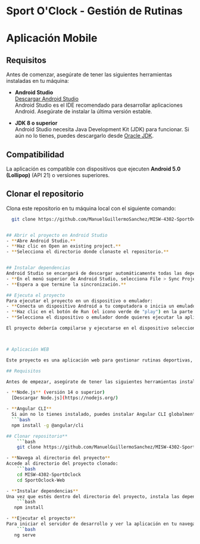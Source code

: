 # Sport O'Clock - Gestión de Rutinas

# Aplicación Mobile

## Requisitos

Antes de comenzar, asegúrate de tener las siguientes herramientas instaladas en tu máquina:

- **Android Studio**  
  [Descargar Android Studio](https://developer.android.com/studio)  
  Android Studio es el IDE recomendado para desarrollar aplicaciones Android. Asegúrate de instalar la última versión estable.

- **JDK 8 o superior**  
  Android Studio necesita Java Development Kit (JDK) para funcionar. Si aún no lo tienes, puedes descargarlo desde [Oracle JDK](https://www.oracle.com/java/technologies/javase-jdk8-downloads.html).

## Compatibilidad

La aplicación es compatible con dispositivos que ejecuten **Android 5.0 (Lollipop)** (API 21) o versiones superiores.

## Clonar el repositorio
Clona este repositorio en tu máquina local con el siguiente comando:

```bash
  git clone https://github.com/ManuelGuillermoSanchez/MISW-4302-SportOclock.git


## Abrir el proyecto en Android Studio
- **Abre Android Studio.**
- **Haz clic en Open an existing project.**
- **Selecciona el directorio donde clonaste el repositorio.**


## Instalar dependencias
Android Studio se encargará de descargar automáticamente todas las dependencias necesarias desde Gradle. Si las dependencias no se descargan automáticamente, puedes forzar la sincronización ejecutando:
- **En el menú superior de Android Studio, selecciona File > Sync Project with Gradle Files.**
- **Espera a que termine la sincronización.**

## Ejecuta el proyecto
Para ejecutar el proyecto en un dispositivo o emulador:
- **Conecta un dispositivo Android a tu computadora o inicia un emulador de Android.**
- **Haz clic en el botón de Run (el icono verde de "play") en la parte superior de Android Studio.**
- **Selecciona el dispositivo o emulador donde quieres ejecutar la aplicación.**

El proyecto debería compilarse y ejecutarse en el dispositivo seleccionado.



# Aplicación WEB

Este proyecto es una aplicación web para gestionar rutinas deportivas, donde puedes crear, editar, eliminar y visualizar rutinas diarias. Está desarrollado con **Angular** y usa **Material Design** para los componentes visuales.

## Requisitos

Antes de empezar, asegúrate de tener las siguientes herramientas instaladas en tu máquina:

- **Node.js** (versión 14 o superior)  
  [Descargar Node.js](https://nodejs.org/)

- **Angular CLI**  
  Si aún no lo tienes instalado, puedes instalar Angular CLI globalmente con el siguiente comando:
  ```bash
  npm install -g @angular/cli

## Clonar repositorio**
    ```bash
    git clone https://github.com/ManuelGuillermoSanchez/MISW-4302-SportOclock.git

- **Navega al directorio del proyecto**
Accede al directorio del proyecto clonado:
    ```bash 
    cd MISW-4302-SportOclock
    cd SportOclock-Web

- **Instalar dependencias**
Una vez que estés dentro del directorio del proyecto, instala las dependencias necesarias ejecutando:
    ```bash 
   npm install

- **Ejecutar el proyecto**
Para iniciar el servidor de desarrollo y ver la aplicación en tu navegador, ejecuta:
    ```bash 
   ng serve


